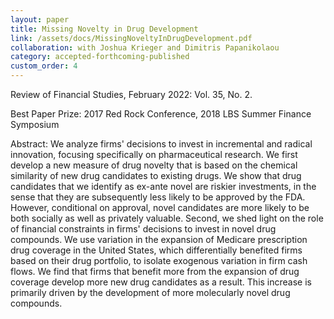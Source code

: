 ```yaml
---
layout: paper
title: Missing Novelty in Drug Development
link: /assets/docs/MissingNoveltyInDrugDevelopment.pdf
collaboration: with Joshua Krieger and Dimitris Papanikolaou
category: accepted-forthcoming-published
custom_order: 4
---
```

<div>
  <div class="text-teal-600 text-base mb-2">
    <p><span class="italic">Review of Financial Studies</span>, February 2022: Vol. 35, No. 2.</p>
    <p>Best Paper Prize: <span class="italic">2017 Red Rock Conference, 2018 LBS Summer Finance Symposium</span></p>
  </div>
  <p><span class="font-medium">Abstract: </span>We analyze firms' decisions to invest in incremental and radical innovation, focusing specifically on pharmaceutical research. We first develop a new measure of drug novelty that is based on the chemical similarity of new drug candidates to existing drugs.  We show that drug candidates that we identify as ex-ante novel are riskier investments, in the sense that they are subsequently less likely to be approved by the FDA. However, conditional on approval, novel candidates are more likely to be both socially as well as privately valuable. Second, we shed light on the role of financial constraints in firms' decisions to invest in novel drug compounds. We use variation in the expansion of Medicare prescription drug coverage in the United States, which differentially benefited firms based on their drug portfolio, to isolate exogenous variation in firm cash flows. We find that firms that benefit more from the expansion of drug coverage develop more new drug candidates as a result. This increase is primarily driven by the development of more molecularly novel drug compounds.</p>
</div>
